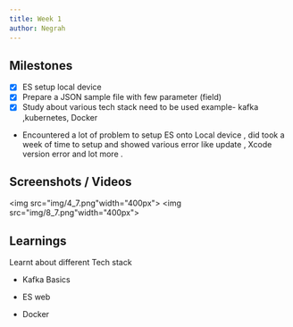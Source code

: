 ```yaml
---
title: Week 1
author: Negrah 
---
```


## Milestones
- [x] ES setup local device 
- [x] Prepare a JSON sample file with few parameter (field)
- [x] Study about various tech stack need to be used example- kafka ,kubernetes, Docker 
- Encountered a lot of problem to setup ES onto Local device , did took a week of time to setup and showed various error like update , Xcode version error and lot more .


## Screenshots / Videos 
<img src="img/4_7.png"width="400px">
<img src="img/8_7.png"width="400px">
## Learnings

Learnt about different Tech stack 
<ul><li>Kafka Basics </li></ul>
<ul><li>ES web </li></ul>
<ul><li>Docker </li><ul>


